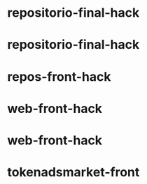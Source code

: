 # repositorio-final-hack
# repositorio-final-hack
# repos-front-hack
# web-front-hack
# web-front-hack
# tokenadsmarket-front
